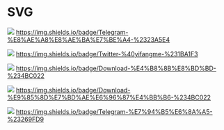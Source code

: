 # SVG 


![](https://img.shields.io/badge/Telegram-%E8%AE%A8%E8%AE%BA%E7%BE%A4-%2323A5E4)  https://img.shields.io/badge/Telegram-%E8%AE%A8%E8%AE%BA%E7%BE%A4-%2323A5E4

![](https://img.shields.io/badge/Twitter-%40yifangme-%231BA1F3) https://img.shields.io/badge/Twitter-%40yifangme-%231BA1F3

![](https://img.shields.io/badge/Download-%E4%B8%8B%E8%BD%BD-%234BC022)   https://img.shields.io/badge/Download-%E4%B8%8B%E8%BD%BD-%234BC022 

![](https://img.shields.io/badge/Download-%E9%85%8D%E7%BD%AE%E6%96%87%E4%BB%B6-%234BC022) https://img.shields.io/badge/Download-%E9%85%8D%E7%BD%AE%E6%96%87%E4%BB%B6-%234BC022

![](https://https://img.shields.io/badge/Telegram-%E7%94%B5%E6%8A%A5-%23269FD9) https://img.shields.io/badge/Telegram-%E7%94%B5%E6%8A%A5-%23269FD9